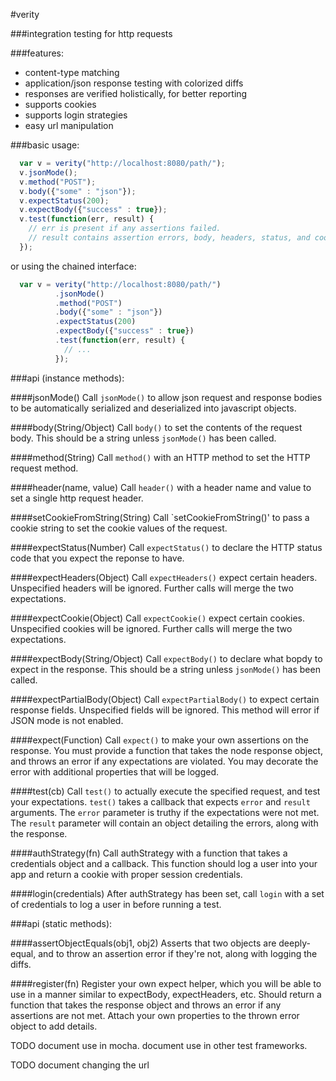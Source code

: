 #verity

###integration testing for http requests

###features:
* content-type matching
* application/json response testing with colorized diffs
* responses are verified holistically, for better reporting
* supports cookies
* supports login strategies
* easy url manipulation

###basic usage:

```javascript
  var v = verity("http://localhost:8080/path/");
  v.jsonMode();
  v.method("POST");
  v.body({"some" : "json"});
  v.expectStatus(200);
  v.expectBody({"success" : true});
  v.test(function(err, result) {
    // err is present if any assertions failed.
    // result contains assertion errors, body, headers, status, and cookies
  });
```

or using the chained interface:

```javascript
  var v = verity("http://localhost:8080/path/")
          .jsonMode()
          .method("POST")
          .body({"some" : "json"})
          .expectStatus(200)
          .expectBody({"success" : true})
          .test(function(err, result) {
            // ...
          });
```


###api (instance methods):

####jsonMode()
Call `jsonMode()` to allow json request and response bodies to be automatically serialized and deserialized into javascript objects.

####body(String/Object)
Call `body()` to set the contents of the request body.  This should be a string unless `jsonMode()` has been called.

####method(String)
Call `method()` with an HTTP method to set the HTTP request method.

####header(name, value)
Call `header()` with a header name and value to set a single http
request header.

####setCookieFromString(String)
Call `setCookieFromString()' to pass a cookie string to set the cookie values of the request.

####expectStatus(Number)
Call `expectStatus()` to declare the HTTP status code that you expect the reponse to have.

####expectHeaders(Object)
Call `expectHeaders()` expect certain headers.  Unspecified headers will be ignored.  Further calls will merge the two expectations.

####expectCookie(Object)
Call `expectCookie()` expect certain cookies.  Unspecified cookies will be ignored.  Further calls will merge the two expectations.

####expectBody(String/Object)
Call `expectBody()` to declare what bopdy to expect in the response.  This should be a string unless `jsonMode()` has been called.

####expectPartialBody(Object)
Call `expectPartialBody()` to expect certain response fields.  Unspecified fields will be ignored.  This method will error if JSON mode is not enabled.

####expect(Function)
Call `expect()` to make your own assertions on the response.  You must provide a function that takes the node response object, and throws an error if any expectations are violated.  You may decorate the error with additional properties that will be logged.

####test(cb)
Call `test()` to actually execute the specified request, and test your expectations.  `test()` takes a callback that expects `error` and `result` arguments.  The `error` parameter is truthy if the expectations were not met.  The `result` parameter will contain an object detailing the errors, along with the response.

####authStrategy(fn)
Call authStrategy with a function that takes a credentials object and a callback.  This function should log a user into your app and return a cookie with proper session credentials.

####login(credentials)
After authStrategy has been set, call `login` with a set of credentials to log a user in before running a test.

###api (static methods):

####assertObjectEquals(obj1, obj2)
Asserts that two objects are deeply-equal, and to throw an assertion error if they're not, along with logging the diffs.

####register(fn)
Register your own expect helper, which you will be able to  use in a manner similar to expectBody, expectHeaders, etc.  Should return a function that takes the response object and throws an error if any assertions are not met.  Attach your own properties to the thrown error object to add details.

TODO document use in mocha.  document use in other test frameworks.

TODO document changing the url
